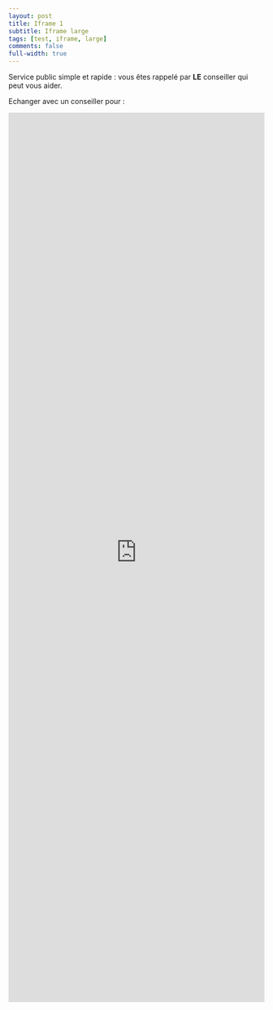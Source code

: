 ```yaml
---
layout: post
title: Iframe 1
subtitle: Iframe large
tags: [test, iframe, large]
comments: false
full-width: true
---
```


Service public simple et rapide : vous êtes rappelé par **LE** conseiller qui peut vous aider.


Echanger avec un conseiller pour :

<iframe src="https://reso-staging.osc-fr1.scalingo.io/e?institution=collectivite_de_martinique" width="100%" height="1750px" frameborder="0"></iframe>
